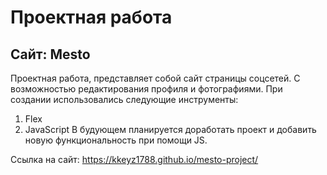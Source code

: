 # Проектная работа
## Сайт: Mesto
Проектная работа, представляет собой сайт страницы соцсетей. С возможностью редактирования профиля и фотографиями.
При создании использовались следующие инструменты:
1. Flex
2. JavaScript
В будующем планируется доработать проект и добавить новую функциональность при помощи JS.

Ссылка на сайт:  https://kkeyz1788.github.io/mesto-project/
